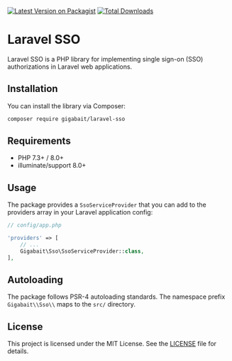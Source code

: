 [![Latest Version on Packagist](https://img.shields.io/packagist/v/gigabait/laravel-sso.svg?style=flat-square)](https://packagist.org/packages/gigabait/laravel-sso)
[![Total Downloads](https://img.shields.io/packagist/dt/gigabait/laravel-sso.svg?style=flat-square)](https://packagist.org/packages/gigabait/laravel-sso)

# Laravel SSO

Laravel SSO is a PHP library for implementing single sign-on (SSO) authorizations in Laravel web applications.

## Installation

You can install the library via Composer:

```bash
composer require gigabait/laravel-sso
```

## Requirements

- PHP 7.3+ / 8.0+
- illuminate/support 8.0+

## Usage

The package provides a `SsoServiceProvider` that you can add to the providers array in your Laravel application config:

```php
// config/app.php

'providers' => [
    // ...
    Gigabait\Sso\SsoServiceProvider::class,
],
```

## Autoloading

The package follows PSR-4 autoloading standards. The namespace prefix `Gigabait\\Sso\\` maps to the `src/` directory.

## License

This project is licensed under the MIT License. See the [LICENSE](https://github.com/gigabait/laravel-sso/blob/main/LICENSE) file for details.

